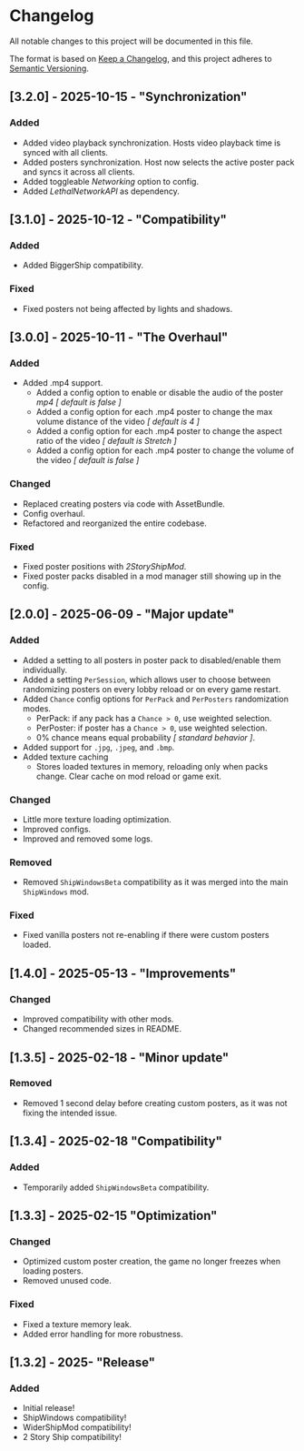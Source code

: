 # Changelog

All notable changes to this project will be documented in this file.

The format is based on [Keep a Changelog](https://keepachangelog.com/en/1.1.0/),
and this project adheres to [Semantic Versioning](https://semver.org/spec/v2.0.0.html).

## [3.2.0] - 2025-10-15 - "Synchronization"
### Added
- Added video playback synchronization. Hosts video playback time is synced with all clients.
- Added posters synchronization. Host now selects the active poster pack and syncs it across all clients.
- Added toggleable *Networking* option to config.
- Added *LethalNetworkAPI* as dependency.

## [3.1.0] - 2025-10-12 - "Compatibility"
### Added
- Added BiggerShip compatibility.

### Fixed
- Fixed posters not being affected by lights and shadows.

## [3.0.0] - 2025-10-11 - "The Overhaul"
### Added
- Added .mp4 support.
  - Added a config option to enable or disable the audio of the poster *mp4* *[ default is false ]* 
  - Added a config option for each .mp4 poster to change the max volume distance of the video *[ default is 4 ]* 
  - Added a config option for each .mp4 poster to change the aspect ratio of the video *[ default is Stretch ]* 
  - Added a config option for each .mp4 poster to change the volume of the video *[ default is false ]* 

### Changed
- Replaced creating posters via code with AssetBundle.
- Config overhaul.
- Refactored and reorganized the entire codebase.

### Fixed
- Fixed poster positions with *2StoryShipMod*.
- Fixed poster packs disabled in a mod manager still showing up in the config.

## [2.0.0] - 2025-06-09 - "Major update"
### Added
- Added a setting to all posters in poster pack to disabled/enable them individually.
- Added a setting `PerSession`, which allows user to choose between randomizing posters on every lobby reload or on every game restart.
- Added `Chance` config options for `PerPack` and `PerPosters` randomization modes.
  - PerPack: if any pack has a `Chance > 0`, use weighted selection.
  - PerPoster: if poster has a `Chance > 0`, use weighted selection.
  - 0% chance means equal probability *[ standard behavior ]*.
- Added support for `.jpg`, `.jpeg`, and `.bmp`.
- Added texture caching
  - Stores loaded textures in memory, reloading only when packs change. Clear cache on mod reload or game exit.

### Changed
- Little more texture loading optimization.
- Improved configs.
- Improved and removed some logs.

### Removed
- Removed `ShipWindowsBeta` compatibility as it was merged into the main `ShipWindows` mod.

### Fixed
- Fixed vanilla posters not re-enabling if there were custom posters loaded.

## [1.4.0] - 2025-05-13 - "Improvements"
### Changed
- Improved compatibility with other mods.
- Changed recommended sizes in README.

## [1.3.5] - 2025-02-18 - "Minor update"
### Removed
- Removed 1 second delay before creating custom posters, as it was not fixing the intended issue.

## [1.3.4] - 2025-02-18 "Compatibility"
### Added
- Temporarily added `ShipWindowsBeta` compatibility.

## [1.3.3] - 2025-02-15 "Optimization"
### Changed
- Optimized custom poster creation, the game no longer freezes when loading posters.
- Removed unused code.

### Fixed
- Fixed a texture memory leak.
- Added error handling for more robustness.

## [1.3.2] - 2025- "Release"
### Added
- Initial release!
- ShipWindows compatibility!
- WiderShipMod compatibility!
- 2 Story Ship compatibility!

